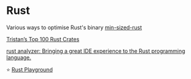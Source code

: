 # Rust

Various ways to optimise Rust's binary [min-sized-rust](https://github.com/johnthagen/min-sized-rust)

[Tristan’s Top 100 Rust Crates](http://thume.ca/crates/)

[rust analyzer: Bringing a great IDE experience to the Rust programming language.](https://rust-analyzer.github.io/)

⭐️ [Rust Playground](https://play.rust-lang.org/)
